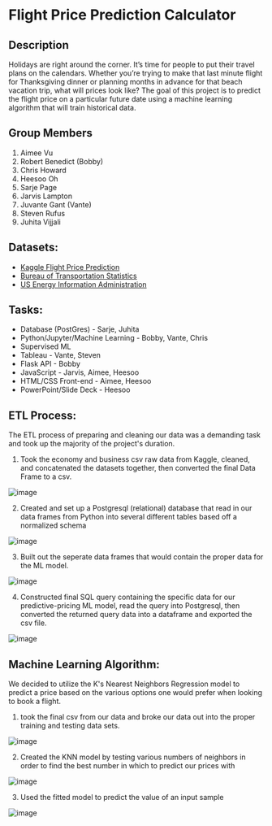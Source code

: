 # Flight Price Prediction Calculator
## Description
<p>Holidays are right around the corner. It’s time for people to put their travel plans on the calendars. Whether you’re trying to make that last minute flight for Thanksgiving dinner or planning months in advance for that beach vacation trip, what will prices look like? The goal of this project is to predict the flight price on a particular future date using a machine learning algorithm that will train historical data.</p>

## Group Members
1. Aimee Vu
2. Robert Benedict (Bobby)
3. Chris Howard
4. Heesoo Oh
5. Sarje Page
6. Jarvis Lampton
7. Juvante Gant (Vante)
8. Steven Rufus
9. Juhita Vijjali

## Datasets:
* <a href="https://www.kaggle.com/datasets/shubhambathwal/flight-price-prediction">Kaggle Flight Price Prediction</a>
* <a href="https://www.transtats.bts.gov/fuel.asp">Bureau of Transportation Statistics</a>
* <a href="https://www.eia.gov/dnav/pet/hist/eer_epjk_pf4_rgc_dpgD.htm">US Energy Information Administration</a>

## Tasks:
* Database (PostGres) - Sarje, Juhita
* Python/Jupyter/Machine Learning - Bobby, Vante, Chris
* Supervised ML
* Tableau - Vante, Steven
* Flask API - Bobby
* JavaScript - Jarvis, Aimee, Heesoo
* HTML/CSS Front-end - Aimee, Heesoo
* PowerPoint/Slide Deck - Heesoo

## ETL Process: 
The ETL process of preparing and cleaning our data was a demanding task and took up the majority of the project's duration.
  1. Took the economy and business csv raw data from Kaggle, cleaned, and concatenated the datasets together, then converted the final Data Frame to a csv.
  
  ![image](https://user-images.githubusercontent.com/91276925/204409471-e8017d12-aedd-48d0-b4fe-eb137a002d86.png)

  2. Created and set up a Postgresql (relational) database that read in our data frames from Python into several different tables based off a normalized schema
  
  ![image](https://user-images.githubusercontent.com/91276925/204409570-8f4d46f4-8075-4d2f-8d46-d0d4e968d619.png)

  3. Built out the seperate data frames that would contain the proper data for the ML model.
  
  ![image](https://user-images.githubusercontent.com/91276925/204409644-6f2aa6ec-c14b-4e30-bb9d-7009d3ee1917.png)
  
  4. Constructed final SQL query containing the specific data for our predictive-pricing ML model, read the query into Postgresql, then converted the returned query    data into a dataframe and exported the csv file.

![image](https://user-images.githubusercontent.com/91276925/204410142-f1c921cd-5a38-435b-9bf8-bcee151e8b41.png)


## Machine Learning Algorithm:
We decided to utilize the K's Nearest Neighbors Regression model to predict a price based on the various options one would prefer when looking to book a flight. 
  1. took the final csv from our data and broke our data out into the proper training and testing data sets. 
  
  ![image](https://user-images.githubusercontent.com/91276925/204410660-d730d7d3-4100-492f-b1f0-74aeb4b80203.png)
  
  2. Created the KNN model by testing various numbers of neighbors in order to find the best number in which to predict our prices with

  ![image](https://user-images.githubusercontent.com/91276925/204410867-3f829325-d8c0-4d86-95f8-e45428f1cf96.png)
 
  3. Used the fitted model to predict the value of an input sample
  
  ![image](https://user-images.githubusercontent.com/91276925/204410960-fc9a9869-c39b-4ead-9cd4-62041eb76bdf.png)

  
